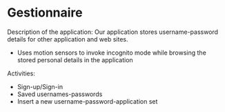 # Gestionnaire
Description of the application:
Our application stores username-password details for other application and web sites.
* Uses motion sensors to invoke incognito mode while browsing the stored personal details in the application


Activities:
* Sign-up/Sign-in
* Saved usernames-passwords
* Insert a new username-password-application set
